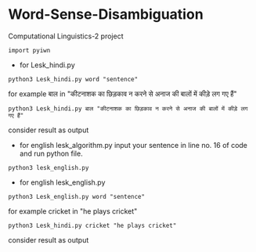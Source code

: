 # Word-Sense-Disambiguation
Computational Linguistics-2 project

```
import pyiwn
```

- for Lesk_hindi.py
```
python3 Lesk_hindi.py word "sentence"
```
for example बाल in "कीटनाशक का छिड़काव न करने से अनाज की बालों में कीड़े लग गए हैं"
```
python3 Lesk_hindi.py बाल "कीटनाशक का छिड़काव न करने से अनाज की बालों में कीड़े लग गए हैं"
```
consider result as output

- for english lesk_algorithm.py
input your sentence in line no. 16 of code and run python file.
```
python3 lesk_english.py
```

- for english lesk_english.py
```
python3 Lesk_english.py word "sentence"
```
for example
cricket in "he plays cricket"
```
python3 Lesk_hindi.py cricket "he plays cricket"
```
consider result as output
